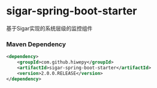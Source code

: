 # sigar-spring-boot-starter

基于Sigar实现的系统层级的监控组件

### Maven Dependency

``` xml
<dependency>
	<groupId>com.github.hiwepy</groupId>
	<artifactId>sigar-spring-boot-starter</artifactId>
	<version>2.0.0.RELEASE</version>
</dependency>
```
